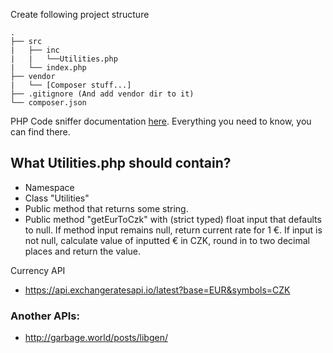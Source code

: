 Create following project structure
```
.
├── src
|   ├── inc
|   |   └──Utilities.php
|   └── index.php
├── vendor
|   └── [Composer stuff...]
├── .gitignore (And add vendor dir to it)
└── composer.json
```

PHP Code sniffer documentation [here](https://github.com/squizlabs/PHP_CodeSniffer).
Everything you need to know, you can find there.

## What Utilities.php should contain?
- Namespace
- Class "Utilities"
- Public method that returns some string.
- Public method "getEurToCzk" with (strict typed) float input that defaults to null. If method input remains null, return current rate for 1 €. If input is not null, calculate value of inputted € in CZK, round in to two decimal places and return the value.

Currency API 
- https://api.exchangeratesapi.io/latest?base=EUR&symbols=CZK

### Another APIs:
- http://garbage.world/posts/libgen/
